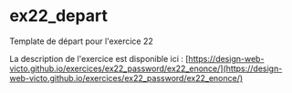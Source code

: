 # ex22_depart
Template de départ pour l'exercice 22

La description de l'exercice est disponible ici : [https://design-web-victo.github.io/exercices/ex22_password/ex22_enonce/](https://design-web-victo.github.io/exercices/ex22_password/ex22_enonce/)
